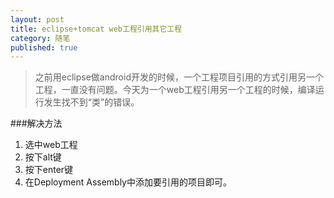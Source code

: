 ```yaml
---
layout: post
title: eclipse+tomcat web工程引用其它工程
category: 随笔
published: true
---
```


> 之前用eclipse做android开发的时候，一个工程项目引用的方式引用另一个工程，一直没有问题。今天为一个web工程引用另一个工程的时候，编译运行发生找不到“类”的错误。

###解决方法
1. 选中web工程
2. 按下alt键
3. 按下enter键
4. 在Deployment Assembly中添加要引用的项目即可。
